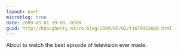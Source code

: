 ```yaml
---
layout: post
microblog: true
date: 2009-05-01 19:00 -0500
guid: http://bdougherty.micro.blog/2009/05/02/t1679952688.html
---
```

About to watch the best episode of television ever made.

